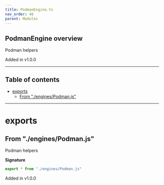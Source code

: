 ```yaml
---
title: PodmanEngine.ts
nav_order: 46
parent: Modules
---
```


## PodmanEngine overview

Podman helpers

Added in v1.0.0

---

<h2 class="text-delta">Table of contents</h2>

- [exports](#exports)
  - [From "./engines/Podman.js"](#from-enginespodmanjs)

---

# exports

## From "./engines/Podman.js"

Podman helpers

**Signature**

```ts
export * from "./engines/Podman.js"
```

Added in v1.0.0

